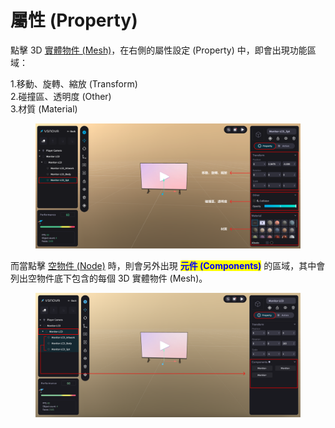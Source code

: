 # 屬性 (Property)

點擊 3D [實體物件 (Mesh)](../../wu-jian-jie-ceng-hierarchy/wu-jian-jie-ceng-lie-biao/)，在右側的屬性設定 (Property) 中，即會出現功能區域：

1.移動、旋轉、縮放  (Transform)\
2.碰撞區、透明度  (Other)\
3.材質  (Material)

<figure><img src="../../../.gitbook/assets/Frame 121 (2).png" alt=""><figcaption></figcaption></figure>



而當點擊 [空物件 (Node)](../../wu-jian-jie-ceng-hierarchy/wu-jian-jie-ceng-lie-biao/) 時，則會另外出現 <mark style="color:blue;">**元件 (Components)**</mark> 的區域，其中會列出空物件底下包含的每個 3D 實體物件 (Mesh)。

<figure><img src="../../../.gitbook/assets/Frame 120 (3).png" alt=""><figcaption></figcaption></figure>
